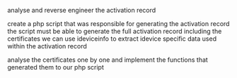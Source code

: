 analyse and reverse engineer the activation record


create a php script that was responsible for generating the activation record
the script must be able to generate the full activation record including the certificates 
we can use ideviceinfo to extract idevice specific data used within the activation record 

analyse the certificates one by one and implement the functions that generated them to our php script 
